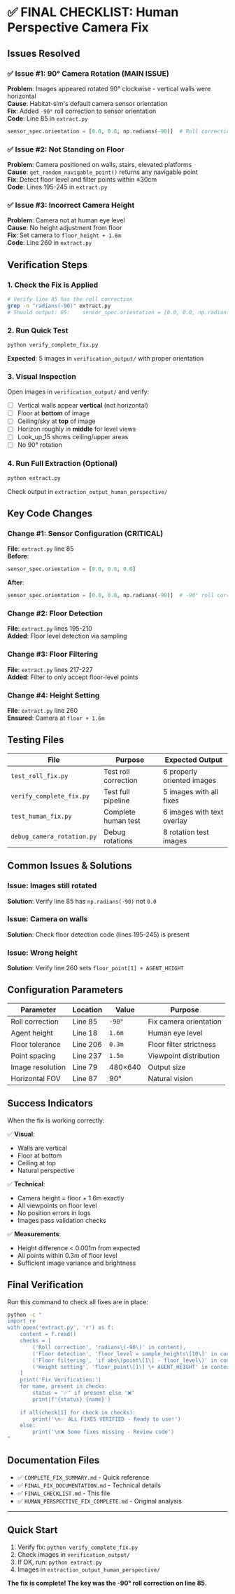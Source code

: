# ✅ FINAL CHECKLIST: Human Perspective Camera Fix

## Issues Resolved

### ✅ Issue #1: 90° Camera Rotation (MAIN ISSUE)
**Problem**: Images appeared rotated 90° clockwise - vertical walls were horizontal  
**Cause**: Habitat-sim's default camera sensor orientation  
**Fix**: Added `-90°` roll correction to sensor orientation  
**Code**: Line 85 in `extract.py`
```python
sensor_spec.orientation = [0.0, 0.0, np.radians(-90)]  # Roll correction
```

### ✅ Issue #2: Not Standing on Floor
**Problem**: Camera positioned on walls, stairs, elevated platforms  
**Cause**: `get_random_navigable_point()` returns any navigable point  
**Fix**: Detect floor level and filter points within ±30cm  
**Code**: Lines 195-245 in `extract.py`

### ✅ Issue #3: Incorrect Camera Height  
**Problem**: Camera not at human eye level  
**Cause**: No height adjustment from floor  
**Fix**: Set camera to `floor_height + 1.6m`  
**Code**: Line 260 in `extract.py`

## Verification Steps

### 1. Check the Fix is Applied
```bash
# Verify line 85 has the roll correction
grep -n "radians(-90)" extract.py
# Should output: 85:    sensor_spec.orientation = [0.0, 0.0, np.radians(-90)]
```

### 2. Run Quick Test
```bash
python verify_complete_fix.py
```
**Expected**: 5 images in `verification_output/` with proper orientation

### 3. Visual Inspection
Open images in `verification_output/` and verify:
- [ ] Vertical walls appear **vertical** (not horizontal)
- [ ] Floor at **bottom** of image  
- [ ] Ceiling/sky at **top** of image
- [ ] Horizon roughly in **middle** for level views
- [ ] Look_up_15 shows ceiling/upper areas
- [ ] No 90° rotation

### 4. Run Full Extraction (Optional)
```bash
python extract.py
```
Check output in `extraction_output_human_perspective/`

## Key Code Changes

### Change #1: Sensor Configuration (CRITICAL)
**File**: `extract.py` line 85  
**Before**:
```python
sensor_spec.orientation = [0.0, 0.0, 0.0]
```
**After**:
```python
sensor_spec.orientation = [0.0, 0.0, np.radians(-90)]  # -90° roll correction
```

### Change #2: Floor Detection
**File**: `extract.py` lines 195-210  
**Added**: Floor level detection via sampling

### Change #3: Floor Filtering
**File**: `extract.py` lines 217-227  
**Added**: Filter to only accept floor-level points

### Change #4: Height Setting
**File**: `extract.py` line 260  
**Ensured**: Camera at `floor + 1.6m`

## Testing Files

| File | Purpose | Expected Output |
|------|---------|----------------|
| `test_roll_fix.py` | Test roll correction | 6 properly oriented images |
| `verify_complete_fix.py` | Test full pipeline | 5 images with all fixes |
| `test_human_fix.py` | Complete human test | 6 images with text overlay |
| `debug_camera_rotation.py` | Debug rotations | 8 rotation test images |

## Common Issues & Solutions

### Issue: Images still rotated
**Solution**: Verify line 85 has `np.radians(-90)` not `0.0`

### Issue: Camera on walls
**Solution**: Check floor detection code (lines 195-245) is present

### Issue: Wrong height
**Solution**: Verify line 260 sets `floor_point[1] + AGENT_HEIGHT`

## Configuration Parameters

| Parameter | Location | Value | Purpose |
|-----------|----------|-------|---------|
| Roll correction | Line 85 | `-90°` | Fix camera orientation |
| Agent height | Line 18 | `1.6m` | Human eye level |
| Floor tolerance | Line 206 | `0.3m` | Floor filter strictness |
| Point spacing | Line 237 | `1.5m` | Viewpoint distribution |
| Image resolution | Line 79 | 480×640 | Output size |
| Horizontal FOV | Line 87 | 90° | Natural vision |

## Success Indicators

When the fix is working correctly:

✅ **Visual**:
- Walls are vertical
- Floor at bottom
- Ceiling at top
- Natural perspective

✅ **Technical**:
- Camera height = floor + 1.6m exactly
- All viewpoints on floor level
- No position errors in logs
- Images pass validation checks

✅ **Measurements**:
- Height difference < 0.001m from expected
- All points within 0.3m of floor level
- Sufficient image variance and brightness

## Final Verification

Run this command to check all fixes are in place:
```bash
python -c "
import re
with open('extract.py', 'r') as f:
    content = f.read()
    checks = [
        ('Roll correction', 'radians\(-90\)' in content),
        ('Floor detection', 'floor_level = sample_heights\[10\]' in content),
        ('Floor filtering', 'if abs\(point\[1\] - floor_level\)' in content),
        ('Height setting', 'floor_point\[1\] \+ AGENT_HEIGHT' in content),
    ]
    print('Fix Verification:')
    for name, present in checks:
        status = '✅' if present else '❌'
        print(f'{status} {name}')
    
    if all(check[1] for check in checks):
        print('\n✅ ALL FIXES VERIFIED - Ready to use!')
    else:
        print('\n❌ Some fixes missing - Review code')
"
```

## Documentation Files

- ✅ `COMPLETE_FIX_SUMMARY.md` - Quick reference
- ✅ `FINAL_FIX_DOCUMENTATION.md` - Technical details  
- ✅ `FINAL_CHECKLIST.md` - This file
- ✅ `HUMAN_PERSPECTIVE_FIX_COMPLETE.md` - Original analysis

---

## Quick Start

1. Verify fix: `python verify_complete_fix.py`
2. Check images in `verification_output/`
3. If OK, run: `python extract.py`
4. Images in `extraction_output_human_perspective/`

**The fix is complete! The key was the -90° roll correction on line 85.**
